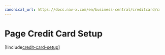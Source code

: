 ```yaml
---
canonical_url: https://docs.nav-x.com/en/business-central/creditcard/credit-card-setup.html
---
```

# Page Credit Card Setup

[!include[credit-card-setup](includes/credit-card-setup.md)]
